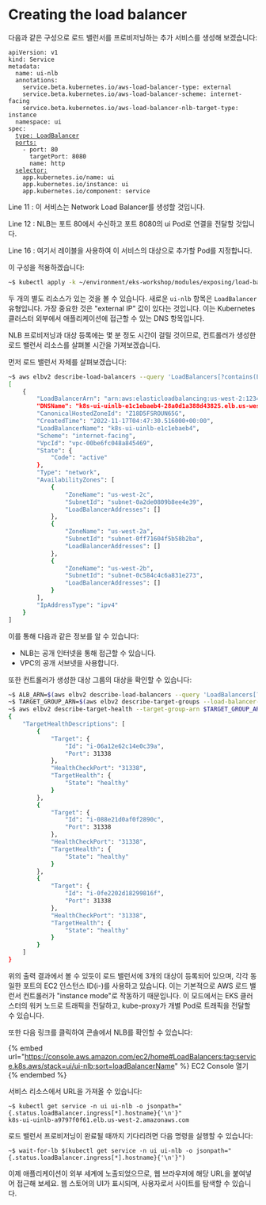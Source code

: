 # Creating the load balancer

다음과 같은 구성으로 로드 밸런서를 프로비저닝하는 추가 서비스를 생성해 보겠습니다:

<pre class="language-yaml" data-title="~/environment/eks-workshop/modules/exposing/load-balancer/nlb/nlb.yaml" data-line-numbers data-full-width="false"><code class="lang-yaml">apiVersion: v1
kind: Service
metadata:
  name: ui-nlb
  annotations:
    service.beta.kubernetes.io/aws-load-balancer-type: external
    service.beta.kubernetes.io/aws-load-balancer-scheme: internet-facing
    service.beta.kubernetes.io/aws-load-balancer-nlb-target-type: instance
  namespace: ui
spec:
  <a data-footnote-ref href="#user-content-fn-1">type: LoadBalancer</a>
  <a data-footnote-ref href="#user-content-fn-2">ports:</a>
    - port: 80
      targetPort: 8080
      name: http
  <a data-footnote-ref href="#user-content-fn-3">selector:</a>
    app.kubernetes.io/name: ui
    app.kubernetes.io/instance: ui
    app.kubernetes.io/component: service
</code></pre>

Line 11 : 이 서비스는 Network Load Balancer를 생성할 것입니다.

Line 12 : NLB는 포트 80에서 수신하고 포트 8080의 ui Pod로 연결을 전달할 것입니다.

Line 16 : 여기서 레이블을 사용하여 이 서비스의 대상으로 추가할 Pod를 지정합니다.



이 구성을 적용하겠습니다:

```bash
~$ kubectl apply -k ~/environment/eks-workshop/modules/exposing/load-balancer/nlb
```

두 개의 별도 리소스가 있는 것을 볼 수 있습니다. 새로운 `ui-nlb` 항목은 `LoadBalancer` 유형입니다. 가장 중요한 것은 "external IP" 값이 있다는 것입니다. 이는 Kubernetes 클러스터 외부에서 애플리케이션에 접근할 수 있는 DNS 항목입니다.

NLB 프로비저닝과 대상 등록에는 몇 분 정도 시간이 걸릴 것이므로, 컨트롤러가 생성한 로드 밸런서 리소스를 살펴볼 시간을 가져보겠습니다.

먼저 로드 밸런서 자체를 살펴보겠습니다:

```bash
~$ aws elbv2 describe-load-balancers --query 'LoadBalancers[?contains(LoadBalancerName, `k8s-ui-uinlb`) == `true`]'
[
    {
        "LoadBalancerArn": "arn:aws:elasticloadbalancing:us-west-2:1234567890:loadbalancer/net/k8s-ui-uinlb-e1c1ebaeb4/28a0d1a388d43825",
        "DNSName": "k8s-ui-uinlb-e1c1ebaeb4-28a0d1a388d43825.elb.us-west-2.amazonaws.com",
        "CanonicalHostedZoneId": "Z18D5FSROUN65G",
        "CreatedTime": "2022-11-17T04:47:30.516000+00:00",
        "LoadBalancerName": "k8s-ui-uinlb-e1c1ebaeb4",
        "Scheme": "internet-facing",
        "VpcId": "vpc-00be6fc048a845469",
        "State": {
            "Code": "active"
        },
        "Type": "network",
        "AvailabilityZones": [
            {
                "ZoneName": "us-west-2c",
                "SubnetId": "subnet-0a2de0809b8ee4e39",
                "LoadBalancerAddresses": []
            },
            {
                "ZoneName": "us-west-2a",
                "SubnetId": "subnet-0ff71604f5b58b2ba",
                "LoadBalancerAddresses": []
            },
            {
                "ZoneName": "us-west-2b",
                "SubnetId": "subnet-0c584c4c6a831e273",
                "LoadBalancerAddresses": []
            }
        ],
        "IpAddressType": "ipv4"
    }
]
```

이를 통해 다음과 같은 정보를 알 수 있습니다:

* NLB는 공개 인터넷을 통해 접근할 수 있습니다.
* VPC의 공개 서브넷을 사용합니다.

또한 컨트롤러가 생성한 대상 그룹의 대상을 확인할 수 있습니다:

```bash
~$ ALB_ARN=$(aws elbv2 describe-load-balancers --query 'LoadBalancers[?contains(LoadBalancerName, `k8s-ui-uinlb`) == `true`].LoadBalancerArn' | jq -r '.[0]')
~$ TARGET_GROUP_ARN=$(aws elbv2 describe-target-groups --load-balancer-arn $ALB_ARN | jq -r '.TargetGroups[0].TargetGroupArn')
~$ aws elbv2 describe-target-health --target-group-arn $TARGET_GROUP_ARN
{
    "TargetHealthDescriptions": [
        {
            "Target": {
                "Id": "i-06a12e62c14e0c39a",
                "Port": 31338
            },
            "HealthCheckPort": "31338",
            "TargetHealth": {
                "State": "healthy"
            }
        },
        {
            "Target": {
                "Id": "i-088e21d0af0f2890c",
                "Port": 31338
            },
            "HealthCheckPort": "31338",
            "TargetHealth": {
                "State": "healthy"
            }
        },
        {
            "Target": {
                "Id": "i-0fe2202d18299816f",
                "Port": 31338
            },
            "HealthCheckPort": "31338",
            "TargetHealth": {
                "State": "healthy"
            }
        }
    ]
}
```

위의 출력 결과에서 볼 수 있듯이 로드 밸런서에 3개의 대상이 등록되어 있으며, 각각 동일한 포트의 EC2 인스턴스 ID(i-)를 사용하고 있습니다. 이는 기본적으로 AWS 로드 밸런서 컨트롤러가 "instance mode"로 작동하기 때문입니다. 이 모드에서는 EKS 클러스터의 워커 노드로 트래픽을 전달하고, kube-proxy가 개별 Pod로 트래픽을 전달할 수 있습니다.

또한 다음 링크를 클릭하여 콘솔에서 NLB를 확인할 수 있습니다:

{% embed url="https://console.aws.amazon.com/ec2/home#LoadBalancers:tag:service.k8s.aws/stack=ui/ui-nlb;sort=loadBalancerName" %}
EC2 Console 열기
{% endembed %}

서비스 리소스에서 URL을 가져올 수 있습니다:

```
~$ kubectl get service -n ui ui-nlb -o jsonpath="{.status.loadBalancer.ingress[*].hostname}{'\n'}"
k8s-ui-uinlb-a9797f0f61.elb.us-west-2.amazonaws.com
```

로드 밸런서 프로비저닝이 완료될 때까지 기다리려면 다음 명령을 실행할 수 있습니다:

```
~$ wait-for-lb $(kubectl get service -n ui ui-nlb -o jsonpath="{.status.loadBalancer.ingress[*].hostname}{'\n'}")
```

이제 애플리케이션이 외부 세계에 노출되었으므로, 웹 브라우저에 해당 URL을 붙여넣어 접근해 보세요. 웹 스토어의 UI가 표시되며, 사용자로서 사이트를 탐색할 수 있습니다.

<figure><img src="https://eksworkshop.com/assets/images/home-139b528766858df3dd66ae3c09ec12ad.webp" alt=""><figcaption></figcaption></figure>





[^1]: 이 서비스는 Network Load Balancer를 생성할 것입니다.

[^2]: NLB는 포트 80에서 수신하고 포트 8080의 ui Pod로 연결을 전달할 것입니다.

[^3]: 여기서 레이블을 사용하여 이 서비스의 대상으로 추가할 Pod를 지정합니다.
